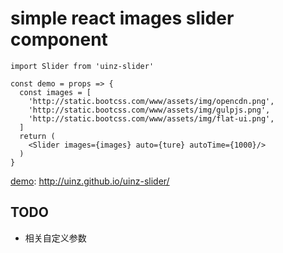 # simple react images slider component

```
import Slider from 'uinz-slider'

const demo = props => {
  const images = [
    'http://static.bootcss.com/www/assets/img/opencdn.png',
    'http://static.bootcss.com/www/assets/img/gulpjs.png',
    'http://static.bootcss.com/www/assets/img/flat-ui.png',
  ]
  return (
    <Slider images={images} auto={ture} autoTime={1000}/>
  )
}
```

[demo](http://uinz.github.io/uinz-slider/): http://uinz.github.io/uinz-slider/


## TODO
 - 相关自定义参数